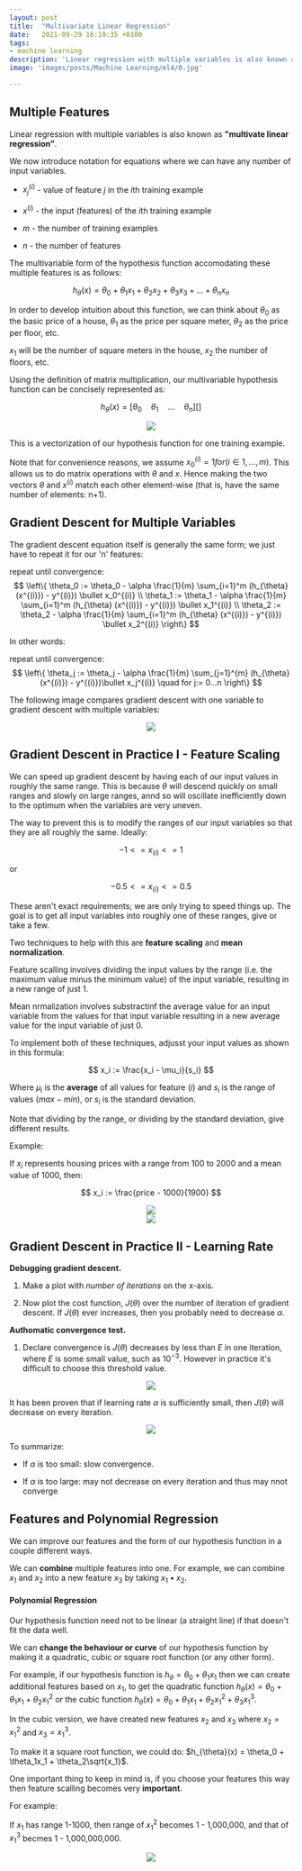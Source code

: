```yaml
---
layout: post
title:  "Multivariate Linear Regression"
date:   2021-09-29 16:10:35 +0100
tags:
- machine learning
description: 'Linear regression with multiple variables is also known as "multivate linear regression". We now introduce notation for equations where we can have any number of input variables.'
image: 'images/posts/Machine Learning/ml4/0.jpg'

---
```


## Multiple Features

Linear regression with multiple variables is also known as **"multivate linear regression"**.

We now introduce notation for equations where we can have any number of input variables.

- $x_j^{(i)}$ - value of feature $j$ in the $i$th training example

- $x^{(i)}$ - the input (features) of the $i$th training example

- $m$ - the number of training examples

- $n$ - the number of features

The multivariable form of the hypothesis function accomodating these multiple features is as follows:

$$ h_{\theta}(x) = \theta_0 + \theta_1x_1 + \theta_2x_2 + \theta_3x_3 + ... + \theta_nx_n $$

In order to develop intuition about this function, we can think about $\theta_0$ as the basic price of a house, $\theta_1$ as the price per square meter, $\theta_2$ as the price per floor, etc.

$x_1$ will be the number of square meters in the house, $x_2$ the number of floors, etc.

Using the definition of matrix multiplication, our multivariable hypothesis function can be concisely represented as:

$$
h_{\theta}(x) = \big[ \theta_0 \quad \theta_1 \quad ... \quad \theta_n \big] []
$$

<center>
<img src="/images/posts/Machine Learning/ml4/1.png">
</center>

This is a vectorization of our hypothesis function for one training example.

Note that for convenience reasons, we assume $x_0^{(i)} = 1 for (i \in 1, ..., m)$. This allows us to do matrix operations with $\theta$ and $x$. Hence making the two vectors $\theta$ and $x^{(i)}$ match each other element-wise (that is, have the same number of elements: n+1).

## Gradient Descent for Multiple Variables

The gradient descent equation itself is generally the same form; we just have to repeat it for our 'n' features:

repeat until convergence:
$$
\left\{
\theta_0 := \theta_0 - \alpha \frac{1}{m} \sum_{i=1}^m (h_{\theta} (x^{(i)}) - y^{(i)}) \bullet x_0^{(i)}
\\
\theta_1 := \theta_1 - \alpha \frac{1}{m} \sum_{i=1}^m (h_{\theta} (x^{(i)}) - y^{(i)}) \bullet x_1^{(i)}
\\
\theta_2 := \theta_2 - \alpha \frac{1}{m} \sum_{i=1}^m (h_{\theta} (x^{(i)}) - y^{(i)}) \bullet x_2^{(i)}
\right\}
$$

In other words:

repeat until convergence: $$
\left\{
\theta_j := \theta_j - \alpha \frac{1}{m} \sum_{j=1}^{m} (h_{\theta}(x^{(i)}) - y^{(i)})\bullet x_j^{(i)} \quad for j:= 0...n
\right\}
$$

The following image compares gradient descent with one variable to gradient descent with multiple variables:

<center>
<img src="/images/posts/Machine Learning/ml4/2.png">
</center>

## Gradient Descent in Practice I - Feature Scaling

We can speed up gradient descent by having each of our input values in roughly the same range. This is because $\theta$ will descend quickly on small ranges and slowly on large ranges, annd so will oscillate inefficiently down to the optimum when the variables are very uneven.

The way to prevent this is to modify the ranges of our input variables so that they are all roughly the same. Ideally:

$$
-1 <= x_{(i)} <= 1
$$

or 

$$
-0.5 <= x_{(i)} <= 0.5
$$

These aren't exact requirements; we are only trying to speed things up. The goal is to get all input variables into roughly one of these ranges, give or take a few.

Two techniques to help with this are **feature scaling** and **mean normalization**.

Feature scalling involves dividing the input values by the range (i.e. the maximum value minus the minimum value) of the input variable, resulting in a new range of just 1.

Mean nrmalization involves substractinf the average value for an input variable from the values for that input variable resulting in a new average value for the input variable of just 0.

To implement both of these techniques, adjusst your input values as shown in this formula:

$$
x_i := \frac{x_i - \mu_i}{s_i}
$$

Where $\mu_i$ is the **average** of all values for feature $(i)$ and $s_i$ is the range of values $(max - min)$, or $s_i$ is the standard deviation.

Note that dividing by the range, or dividing by the standard deviation, give different results.

Example:

If $x_i$ represents housing prices with a range from 100 to 2000 and a mean value of 1000, then:

$$
x_i := \frac{price - 1000}{1900}
$$

<center>
<img src="/images/posts/Machine Learning/ml4/3.png">
</center>

<center>
<img src="/images/posts/Machine Learning/ml4/4.png">
</center>

## Gradient Descent in Practice II - Learning Rate

**Debugging gradient descent.**

1. Make a plot with *number of iterations* on the x-axis. 

2. Now plot the cost function, $J(\theta)$ over the number of iteration of gradient descent. If $J(\theta)$ ever increases, then you probably need to decrease $\alpha$.

**Authomatic convergence test.**

1. Declare convergence is $J(\theta)$ decreases by less than $E$ in one iteration, where $E$ is some small value, such as $10^{-3}$. However in practice it's difficult to choose this threshold value.

<center>
<img src="/images/posts/Machine Learning/ml4/5.png">
</center>

It has been proven that if learning rate $\alpha$ is sufficiently small, then $J(\theta)$ will decrease on every iteration.

<center>
<img src="/images/posts/Machine Learning/ml4/6.png">
</center>

To summarize:

- If $\alpha$ is too small: slow convergence.

- If $\alpha$ is too large: may not decrease on every iteration and thus may nnot converge

## Features and Polynomial Regression

We can improve our features and the form of our hypothesis function in a couple different ways.

We can **combine** multiple features into one. For example, we can combine $x_1$ and $x_2$ into a new feature $x_3$ by taking $x_1 \bullet x_2$.

#### Polynomial Regression

Our hypothesis function need not to be linear (a straight line) if that doesn't fit the data well.

We can **change the behaviour or curve** of our hypothesis function by making it a quadratic, cubic or square root function (or any other form).

For example, if our hypothesis function is $h_{\theta} = \theta_0 + \theta_1x_1$ then we can create additional features based on $x_1$, to get the quadratic function $h_{\theta}(x) = \theta_0 + \theta_1x_1 + \theta_2 x_1^2$ or the cubic function $h_{\theta}(x) = \theta_0 + \theta_1x_1 + \theta_2x_1^2 + \theta_3x_1^3$.

In the cubic version, we have created new features $x_2$ and $x_3$ where $x_2 = x_1^2$ and $x_3 = x_1^3$.

To make it a square root function, we could do: $h_{\theta}(x) = \theta_0 + \theta_1x_1 + \theta_2\sqrt{x_1}$.

One important thing to keep in mind is, if you choose your features this way then feature scalling becomes very **important**.

For example:

If $x_1$ has range 1-1000, then range of $x_1^2$ becomes 1 - 1,000,000, and that of $x_1^3$ becmes 1 - 1,000,000,000.

<center>
<img src="/images/posts/Machine Learning/ml4/7.png">
</center>
